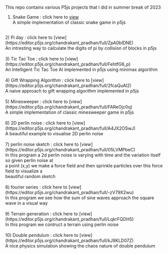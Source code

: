 
This repo contains various P5js projects that I did in summer break of 2023 <br />

1) Snake Game : click here to [view](https://editor.p5js.org/chandrakant_pradhan/full/QQhz9u4OB) <br/>
A simple implementation of classic snake game in p5js <br/>
 <br/>
2) Pi day : click here to [view](https://editor.p5js.org/chandrakant_pradhan/full/ZpA0blDNE)<br/>
An intresting way to calculate the digits of pi by collision of blocks in p5js <br/>
 <br/>
3) Tic Tac Toe : click here to [view](https://editor.p5js.org/chandrakant_pradhan/full/FehtfG6_p) <br/>
An Intelligent Tic Tac Toe AI implemented in p5js using minimax algorithm<br/>
 <br/>
4) Gift Wrapping Algorithm : click here to [view](https://editor.p5js.org/chandrakant_pradhan/full/2fcaQuAl2) <br/>
A naive approach to gift wrapping algorithm implemented in p5js <br/>
 <br/>
5) Minesweeper : click here to [view](https://editor.p5js.org/chandrakant_pradhan/full/FAReOjc0q) <br/>
A simple implementation of classic minesweeper game in p5js<br/>
 <br/>
6) 2D perlin noise : click here to [view](https://editor.p5js.org/chandrakant_pradhan/full/A4JX2OSwJ) <br/>
A beautiful example to visualise 2D perlin noise <br/>
 <br/>
7) perlin noise sketch : click here to [view](https://editor.p5js.org/chandrakant_pradhan/full/05LVMPbeC) <br/>
In this program a 2d perlin noise is varying with time and the variation itself so given perlin noise at <br/>
a point (x,y) we make a force field and then sprinkle particles over this force field to visualize a <br/>
beautiful random sketch <br/>
 <br/>
8) fourier series : click here to [view](https://editor.p5js.org/chandrakant_pradhan/full/-zV79X2wu)<br/>
In this program we see how the sum of sine waves approach the square wave in a visual way <br/>
  <br/>
9) Terrain generation : click here to [view](https://editor.p5js.org/chandrakant_pradhan/full/LqkrFQDH5)<br/>
In this program we contruct a terrain using perlin noise<br/>
 <br/>
10) Double pendulum : click here to [view](https://editor.p5js.org/chandrakant_pradhan/full/kJ9KLD07Z) <br/>
A nice physics simulation showing the chaos nature of double pendulum<br/>
